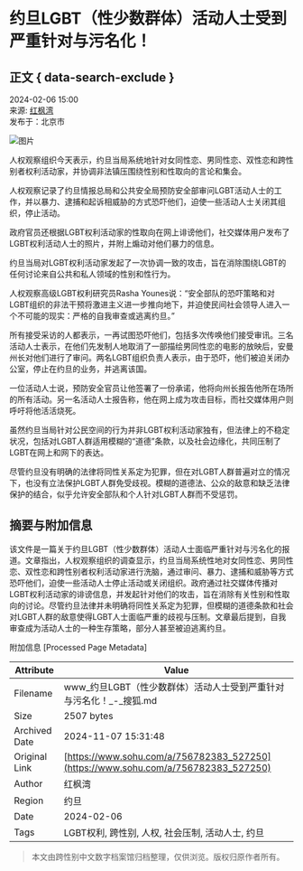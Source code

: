 # 约旦LGBT（性少数群体）活动人士受到严重针对与污名化！

## 正文 { data-search-exclude }


2024-02-06 15:00  
来源: [红枫湾](https://www.sohu.com/a/756782383_527250?spm=smpc.content-abroad.content.1.1730993467370SefyzHG)  
发布于：北京市

![图片](//q7.itc.cn/images01/20240206/9d23ab9f55d5427e8fcfc5f1e4e952d6.jpeg)

人权观察组织今天表示，约旦当局系统地针对女同性恋、男同性恋、双性恋和跨性别者权利活动家，并协调非法镇压围绕性别和性取向的言论和集会。

人权观察记录了约旦情报总局和公共安全局预防安全部审问LGBT活动人士的工作，并以暴力、逮捕和起诉相威胁的方式恐吓他们，迫使一些活动人士关闭其组织，停止活动。

政府官员还根据LGBT权利活动家的性取向在网上诽谤他们，社交媒体用户发布了LGBT权利活动人士的照片，并附上煽动对他们暴力的信息。

约旦当局对LGBT权利活动家发起了一次协调一致的攻击，旨在消除围绕LGBT的任何讨论来自公共和私人领域的性别和性行为。

人权观察高级LGBT权利研究员Rasha Younes说：“安全部队的恐吓策略和对LGBT组织的非法干预将激进主义进一步推向地下，并迫使民间社会领导人进入一个不可能的现实：严格的自我审查或逃离约旦。”

所有接受采访的人都表示，一再试图恐吓他们，包括多次传唤他们接受审讯。三名活动人士表示，在他们先发制人地取消了一部描绘男同性恋的电影的放映后，安曼州长对他们进行了审问。两名LGBT组织负责人表示，由于恐吓，他们被迫关闭办公室，停止在约旦的业务，并逃离该国。

一位活动人士说，预防安全官员让他签署了一份承诺，他将向州长报告他所在场所的所有活动。另一名活动人士报告称，他在网上成为攻击目标，而社交媒体用户则呼吁将他活活烧死。

虽然约旦当局针对公民空间的行为并非LGBT权利活动家独有，但法律上的不稳定状况，包括对LGBT人群适用模糊的“道德”条款，以及社会边缘化，共同压制了LGBT在网上和网下的表达。

尽管约旦没有明确的法律将同性关系定为犯罪，但在对LGBT人群普遍对立的情况下，也没有立法保护LGBT人群免受歧视。模糊的道德法、公众的敌意和缺乏法律保护的结合，似乎允许安全部队和个人针对LGBT人群而不受惩罚。

## 摘要与附加信息

<!-- tcd_abstract -->
该文件是一篇关于约旦LGBT（性少数群体）活动人士面临严重针对与污名化的报道。文章指出，人权观察组织的调查显示，约旦当局系统性地对女同性恋、男同性恋、双性恋和跨性别者权利活动家进行洗脑，通过审问、暴力、逮捕和威胁等方式恐吓他们，迫使一些活动人士停止活动或关闭组织。政府通过社交媒体传播对LGBT权利活动家的诽谤信息，并发起针对他们的攻击，旨在消除有关性别和性取向的讨论。尽管约旦法律并未明确将同性关系定为犯罪，但模糊的道德条款和社会对LGBT人群的敌意使得LGBT人士面临严重的歧视与压制。文章最后提到，自我审查成为活动人士的一种生存策略，部分人甚至被迫逃离约旦。
<!-- tcd_abstract_end -->

附加信息 [Processed Page Metadata]

| Attribute       | Value                                  |
|-----------------|----------------------------------------|
| Filename        | www_约旦LGBT（性少数群体）活动人士受到严重针对与污名化！_-_搜狐.md                             |
| Size            | 2507 bytes                           |
| Archived Date   | 2024-11-07 15:31:48                             |
| Original Link   | [https://www.sohu.com/a/756782383_527250](https://www.sohu.com/a/756782383_527250)                       |
| Author          | 红枫湾                               |
| Region          | 约旦                               |
| Date            | 2024-02-06                                 |
| Tags            | LGBT权利, 跨性别, 人权, 社会压制, 活动人士, 约旦                                 |
>
> 本文由跨性别中文数字档案馆归档整理，仅供浏览。版权归原作者所有。
>